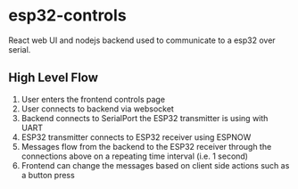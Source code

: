 # esp32-controls
React web UI and nodejs backend used to communicate to a esp32 over serial.

## High Level Flow
1. User enters the frontend controls page
2. User connects to backend via websocket
3. Backend connects to SerialPort the ESP32 transmitter is using with UART
4. ESP32 transmitter connects to ESP32 receiver using ESPNOW
5. Messages flow from the backend to the ESP32 receiver through the connections above on a repeating time interval (i.e. 1 second)
6. Frontend can change the messages based on client side actions such as a button press
